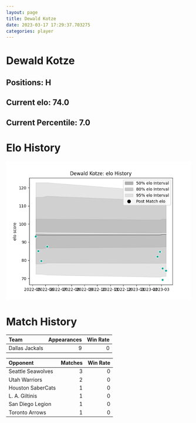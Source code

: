 ```yaml
---  
layout: page  
title: Dewald Kotze  
date: 2023-03-17 17:29:37.703275  
categories: player  
---
```

# Dewald Kotze

## Positions: H

## Current elo: 74.0

## Current Percentile: 7.0

# Elo History


![elo history](history_DewaldKotze.png)
# Match History


| Team           |   Appearances |   Win Rate |
|:---------------|--------------:|-----------:|
| Dallas Jackals |             9 |          0 |

| Opponent          |   Matches |   Win Rate |
|:------------------|----------:|-----------:|
| Seattle Seawolves |         3 |          0 |
| Utah Warriors     |         2 |          0 |
| Houston SaberCats |         1 |          0 |
| L. A. Giltinis    |         1 |          0 |
| San Diego Legion  |         1 |          0 |
| Toronto Arrows    |         1 |          0 |